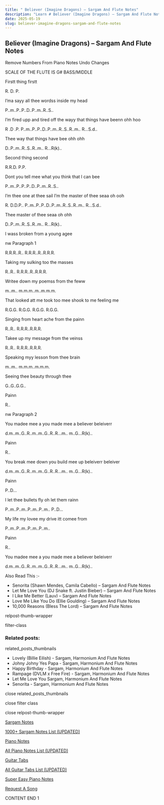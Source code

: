 ```yaml
---
title: " Believer (Imagine Dragons) – Sargam And Flute Notes"
description: "Learn # Believer (Imagine Dragons) – Sargam And Flute Notes notes, sargam, harmonium notations and flute notes. Easy step-by-step tutorial for beginners."
date: 2025-05-19
slug: believer-imagine-dragons-sargam-and-flute-notes
---
```


## Believer (Imagine Dragons) – Sargam And Flute Notes

Remove Numbers From Piano Notes
Undo Changes

SCALE OF THE FLUTE IS G# BASS/MIDDLE

Firstt thing firstt

R. D. P.

I’ma sayy all thee wordss inside my head

P..m..P..P..D..P..m..R..S..

I’m fired upp and tired off the wayy that things have beenn ohh hoo

R .D .P. P..m..P..P..D..P..m..R..S..R..m.. R…S.d..

Thee way that things have bee ohh ohh

D..P..m..R..S..R..m.. R…R(k)..

Second thing second

R.R.D. P.P.

Dont you tell mee what you think that I can bee

P..m..P..P..P..D..P..m..R..S..

I’m thee one at thee sail I’m the master of thee seaa oh ooh

R. D.D.P.. P..m..P..P..D..P..m..R..S..R..m.. R…S.d..

Thee master of thee seaa oh ohh

D..P..m..R..S..R..m.. R…R(k)..

I wass broken from a young agee

nw Paragraph 1

R.R.R..R.. R.R.R..R..R.R.R.

Taking my sulking too the masses

R..R.. R.R.R..R..R.R.R.

Writee down my poemss from the feww

m..m.. m.m.m..m..m.m.m.

That looked att me took too mee shook to me feeling me

R.G.G. R.G.G. R.G.G. R.G.G.

Singing from heart ache from the painn

R..R.. R.R.R..R.R.R.

Takee up my message from the veinss

R..R.. R.R.R..R.R.R.

Speaking myy lesson from thee brain

m..m.. m.m.m..m.m.m.

Seeing thee beauty through thee

G..G..G.G..

Painn

R..

nw Paragraph 2

You madee mee a you made mee a believer beleiverr

d.m..m..G..R..m..m..G..R..R…m.. m..G…R(k)..

Painn

R..

You break mee down you build mee up beleiverr beleiver

d.m..m..G..R..m..m..G..R..R…m.. m..G…R(k)..

Painn

P..D…

I let thee bullets fly oh let them rainn

P..m..P..m..P..m..P..m.. P..D…

My life my lovee my drive itt comee from

P..m..P..m..P..m..P..m..

Painn

R..

You madee mee a you made mee a believer beleiverr

d.m..m..G..R..m..m..G..R..R…m.. m..G…R(k)..

Also Read This :-

- Senorita (Shawn Mendes, Camila Cabello) – Sargam And Flute Notes
- Let Me Love You (DJ Snake ft. Justin Bieber) – Sargam And Flute Notes
- I Like Me Better (Lauv) – Sargam And Flute Notes
- Love Me Like You Do (Ellie Goulding) – Sargam And Flute Notes
- 10,000 Reasons (Bless The Lord) – Sargam And Flute Notes

relpost-thumb-wrapper

filter-class

### Related posts:

related_posts_thumbnails

- Lovely (Billie Eilish) - Sargam, Harmonium And Flute Notes
- Johny Johny Yes Papa - Sargam, Harmonium And Flute Notes
- Happy Birthday - Sargam, Harmonium And Flute Notes
- Rampage (DVLM x Free Fire) - Sargam, Harmonium And Flute Notes
- Let Me Love You Sargam, Harmonium And Flute Notes
- Senorita - Sargam, Harmonium And Flute Notes

close related_posts_thumbnails

close filter class

close relpost-thumb-wrapper

[Sargam Notes](/sargam-notes.html)

[1000+ Sargam Notes List (UPDATED)](/all-songs-list-sargam-notes.html)

[Piano Notes](/piano-notes.html)

[All Piano Notes List (UPDATED)](/all-songs-list-piano-notes.html)

[Guitar Tabs](/guitar-tabs.html)

[All Guitar Tabs List (UPDATED)](/all-songs-list-guitar-tabs.html)

[Super Easy Piano Notes](https://studywall.in/)

[Request A Song](/request-a-song.html)

CONTENT END 1
